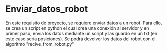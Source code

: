 # Enviar_datos_robot
En este requisito de proyecto, se requiere enviar datos a un robot. Para ello, se crea un script en python el cual crea una conexión al servidor y en primer paso, envia los datos mediante un script y las guardo en un txt (en este caso seria posiciones). 
Se podrá devolver los datos del robot con el algoritmo "recive_from_robot.py"
